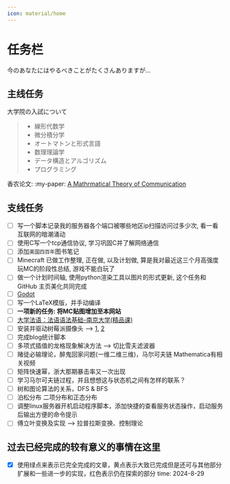 ```yaml
---
icon: material/home
---
```


# **任务栏**

今のあなたにはやるべきことがたくさんありますが...

## **主线任务**

大学院の入試について

> - 線形代数学
> - 微分積分学
> - オートマトンと形式言語
> - 数理理論学
> - データ構造とアルゴリズム
> - プログラミング

香农论文: :my-paper: [A Mathrmatical Theory of Communication](https://people.math.harvard.edu/~ctm/home/text/others/shannon/entropy/entropy.pdf)

## **支线任务**

- [ ] 写一个脚本记录我的服务器各个端口被哪些地区ip扫描访问过多少次, 看一看互联网的暗潮涌动
- [ ] 使用C写一个tcp通信协议, 学习巩固C并了解网络通信
- [ ] 添加`美国四百年`图书笔记
- [ ] Minecraft 已做工作整理, 正在做, 以及计划做, 算是我对最近这三个月高强度玩MC的阶段性总结, 游戏不能白玩了
- [ ] 做一个计划时间轴, 使用python渲染工具以图片的形式更新, 这个任务和 GitHub 主页美化共同完成
- [ ] [Godot](https://docs.godotengine.org/en/stable/index.html)
- [ ] 写一个LaTeX模版，并手动编译
- [ ] **一项新的任务: 将MC贴图增加至本网站**
- [ ] [大学法语：法语语法基础-南京大学(精品课)](https://www.bilibili.com/video/BV1eT411777z/?p=3&spm_id_from=333.880.my_history.page.click&vd_source=abed696091cea364eece1cf5cb2e843d)
- [ ] 安装并驱动树莓派摄像头 --> [1](https://blog.csdn.net/luteresa/article/details/121351377), [2](https://www.waveshare.net/study/portal.php?mod=view&aid=962)
- [ ] 完成blog统计脚本
- [ ] 多项式插值的龙格现象解决方法 --> 切比雪夫滤波器
- [ ] 赌徒必输理论，醉鬼回家问题(一维二维三维)，马尔可夫链 Mathematica有相关视频
- [ ] 矩阵快速幂，浙大那期暴击率又一次出现
- [ ] 学习马尔可夫链过程，并且想想这与状态机之间有怎样的联系？
- [ ] 树和图论算法的关系，DFS & BFS
- [ ] 泊松分布 二项分布和正态分布
- [ ] 调整linux服务器开机启动程序脚本，添加快捷的查看服务状态操作，启动服务后输出方便的命令提示
- [ ] 傅立叶变换及实现 --> 拉普拉斯变换、控制理论

## 过去已经完成的较有意义的事情在这里

- [x] 使用绿点来表示已完全完成的文章，黄点表示大致已完成但是还可与其他部分扩展和一些进一步的实现，红色表示仍在探索的部分 time: 2024-8-29
